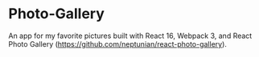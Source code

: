 # Photo-Gallery
An app for my favorite pictures built with React 16, Webpack 3, and React Photo Gallery (https://github.com/neptunian/react-photo-gallery).
